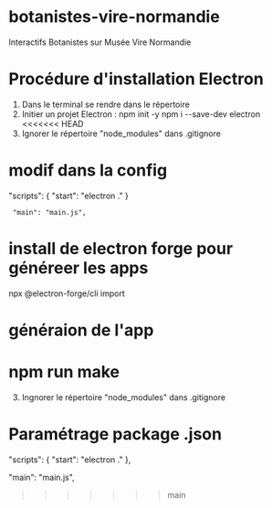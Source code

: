 # botanistes-vire-normandie
Interactifs Botanistes sur Musée Vire Normandie

# Procédure d'installation Electron
1. Dans le terminal se rendre dans le répertoire 
2. Initier un projet Electron : 
    npm init -y
    npm i --save-dev electron
<<<<<<< HEAD
3. Ignorer le répertoire "node_modules" dans .gitignore

# modif dans la config

"scripts": {
        "start": "electron ."
    }

     "main": "main.js",

# install de electron forge pour généreer les apps

npx @electron-forge/cli import

# généraion de l'app
npm run make
=======
3. Ingnorer le répertoire "node_modules" dans .gitignore

# Paramétrage package .json
 "scripts": {
    "start": "electron ."
  },

"main": "main.js",
>>>>>>> main
